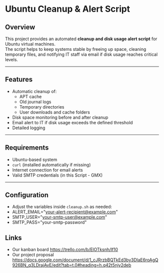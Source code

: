 # Ubuntu Cleanup & Alert Script

## Overview
This project provides an automated **cleanup and disk usage alert script** for Ubuntu virtual machines.  
The script helps to keep systems stable by freeing up space, cleaning temporary files, and notifying IT staff via email if disk usage reaches critical levels.

---

## Features
- Automatic cleanup of:
  - APT cache
  - Old journal logs
  - Temporary directories
  - User downloads and cache folders
- Disk space monitoring before and after cleanup
- Email alert to IT if disk usage exceeds the defined threshold
- Detailed logging

---

## Requirements
- Ubuntu-based system
- `curl` (installed automatically if missing)
- Internet connection for email alerts
- Valid SMTP credentials (in this Script - GMX)

---

## Configuration
- Adjust the variables inside `cleanup.sh` as needed:
- ALERT_EMAIL="your-alert-recipient@example.com"
- SMTP_USER="your-smtp-user@example.com"
- SMTP_PASS="your-smtp-password"

## Links
- Our kanban board
https://trello.com/b/ElOTksnh/lf10
- Our project proposal 
https://docs.google.com/document/d/1_cJRrzbBQTkEd3by3DlaE6roAgQ926BN_q3LDrajAvE/edit?tab=t.0#heading=h.q42t5njy2deb
